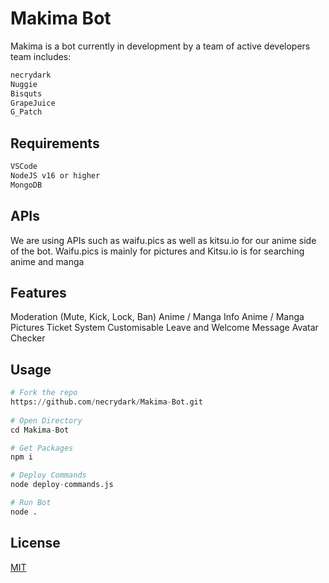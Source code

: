 # Makima Bot

Makima is a bot currently in development by a team of active developers team includes:
  ```bash
  necrydark
  Nuggie
  Bisquts
  GrapeJuice
  G_Patch
  ```

## Requirements
```JavaScript
VSCode
NodeJS v16 or higher
MongoDB
```

## APIs

We are using APIs such as waifu.pics as well as kitsu.io for our anime side of the bot. 
Waifu.pics is mainly for pictures and Kitsu.io is for searching anime and manga

## Features

Moderation (Mute, Kick, Lock, Ban)
Anime / Manga Info
Anime / Manga Pictures
Ticket System
Customisable Leave and Welcome Message
Avatar Checker


## Usage

```python
# Fork the repo
https://github.com/necrydark/Makima-Bot.git
 
# Open Directory
cd Makima-Bot

# Get Packages
npm i

# Deploy Commands
node deploy-commands.js

# Run Bot
node .
```

## License

[MIT](https://choosealicense.com/licenses/mit/)
